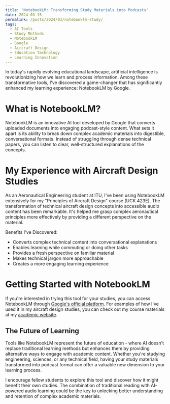 ```yaml
---
title: 'NotebookLM: Transforming Study Materials into Podcasts'
date: 2024-03-15
permalink: /posts/2024/03/notebooklm-study/
tags:
  - AI Tools
  - Study Methods
  - NotebookLM
  - Google
  - Aircraft Design
  - Education Technology
  - Learning Innovation
---
```


In today's rapidly evolving educational landscape, artificial intelligence is revolutionizing how we learn and process information. Among these transformative tools, I've discovered a game-changer that has significantly enhanced my learning experience: NotebookLM by Google.

What is NotebookLM?
======
NotebookLM is an innovative AI tool developed by Google that converts uploaded documents into engaging podcast-style content. What sets it apart is its ability to break down complex academic materials into digestible, conversational formats. Instead of struggling through dense technical papers, you can listen to clear, well-structured explanations of the concepts.

My Experience with Aircraft Design Studies
======
As an Aeronautical Engineering student at ITU, I've been using NotebookLM extensively for my "Principles of Aircraft Design" course (UCK 423E). The transformation of technical aircraft design concepts into accessible audio content has been remarkable. It's helped me grasp complex aeronautical principles more effectively by providing a different perspective on the material.

Benefits I've Discovered:
- Converts complex technical content into conversational explanations
- Enables learning while commuting or doing other tasks
- Provides a fresh perspective on familiar material
- Makes technical jargon more approachable
- Creates a more engaging learning experience

Getting Started with NotebookLM
======
If you're interested in trying this tool for your studies, you can access NotebookLM through [Google's official platform](https://notebooklm.google/). For examples of how I've used it in my aircraft design studies, you can check out my course materials at my [academic website](https://burakerdilb.github.io/courses/uck-courses).

The Future of Learning
------
Tools like NotebookLM represent the future of education - where AI doesn't replace traditional learning methods but enhances them by providing alternative ways to engage with academic content. Whether you're studying engineering, sciences, or any technical field, having your study materials transformed into podcast format can offer a valuable new dimension to your learning process.

I encourage fellow students to explore this tool and discover how it might benefit their own studies. The combination of traditional reading with AI-powered audio learning could be the key to unlocking better understanding and retention of complex academic materials. 